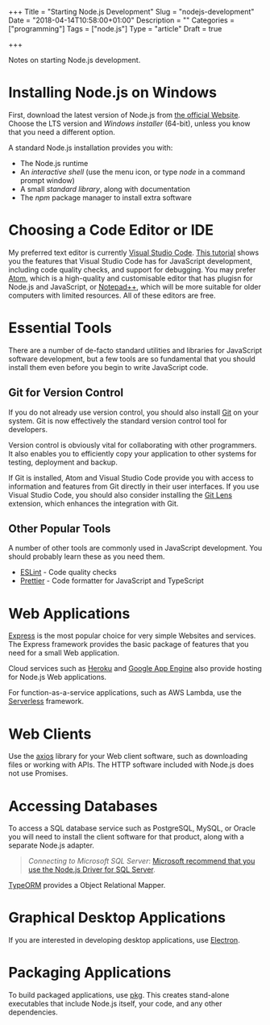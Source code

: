 +++
Title = "Starting Node.js Development"
Slug = "nodejs-development"
Date = "2018-04-14T10:58:00+01:00"
Description = ""
Categories = ["programming"]
Tags = ["node.js"]
Type = "article"
Draft = true

+++

Notes on starting Node.js development.

<!--more-->

# Installing Node.js on Windows #

First, download the latest version of Node.js from [the official
Website](https://nodejs.org). Choose the LTS version and *Windows installer* (64-bit), unless you know that you need a different option.

A standard Node.js installation provides you with:

* The Node.js runtime
* An *interactive shell* (use the menu icon, or type _node_ in a
    command prompt window)
* A small *standard library*, along with documentation
* The *npm* package manager to install extra software

# Choosing a Code Editor or IDE #

 My preferred text editor is currently [Visual Studio Code](https://code.visualstudio.com). [This tutorial](https://code.visualstudio.com/docs/nodejs/nodejs-tutorial) shows you the features that Visual Studio Code has for JavaScript development, including code quality checks, and support for debugging. You may prefer [Atom](https://atom.io/), which is a high-quality and customisable editor that has plugisn for Node.js and JavaScript, or [Notepad++](https://notepad-plus-plus.org/), which will be more suitable for older computers with limited resources. All of these editors are free.

# Essential Tools #

There are a number of de-facto standard utilities and libraries for
JavaScript software development, but a few tools are so fundamental that you should install them even before you begin to write JavaScript code.

## Git for Version Control ##

If you do not already use version control, you should also install [Git](http://git-scm.com/) on your system. Git is now effectively the standard version control tool for developers.

Version control is obviously vital for collaborating with other programmers. It also enables you to efficiently copy your application to other systems for testing, deployment and backup.

If Git is installed, Atom and Visual Studio Code provide you with access to information and features from Git directly in their user interfaces. If you use Visual Studio Code, you should also consider installing the [Git Lens](https://marketplace.visualstudio.com/items?itemName=eamodio.gitlens) extension, which enhances the integration with Git.

## Other Popular Tools ##

A number of other tools are commonly used in JavaScript development. You should probably learn these as you need them.

* [ESLint](http://eslint.org/) - Code quality checks
* [Prettier](https://github.com/prettier/prettier) - Code formatter for JavaScript and TypeScript

# Web Applications #

[Express](https://expressjs.com/) is the most popular choice for very simple Websites and services. The Express framework provides the basic package of features that you need for a small Web application.

Cloud services such as [Heroku](https://www.heroku.com/) and [Google App Engine](https://cloud.google.com/appengine/) also provide hosting for Node.js Web applications.

For function-as-a-service applications, such as AWS Lambda, use the [Serverless](https://www.serverless.com) framework.

# Web Clients #

Use the [axios](https://github.com/axios/axios) library for your Web client software, such as downloading files or working with APIs. The HTTP software included with Node.js does not use Promises.

# Accessing Databases #

To access a SQL database service such
as PostgreSQL, MySQL, or Oracle you will need to install the client software for that product, along with a separate Node.js adapter.

> *Connecting to Microsoft SQL Server*: [Microsoft recommend that you use the Node.js Driver for SQL Server](https://docs.microsoft.com/en-us/sql/connect/node-js/node-js-driver-for-sql-server).

[TypeORM](http://typeorm.io) provides a Object Relational Mapper.

# Graphical Desktop Applications #

If you are interested in developing desktop applications, use [Electron](https://electronjs.org/).

# Packaging Applications #

To build packaged applications, use [pkg](https://www.npmjs.com/package/pkg). This creates stand-alone executables that include Node.js itself, your code, and any other dependencies.
